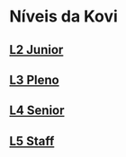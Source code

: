 # Níveis da Kovi

## [L2 Junior](./l2.md)

## [L3 Pleno](./l3.md)

## [L4 Senior](./l4.md)

## [L5 Staff](./l5-staff.md)